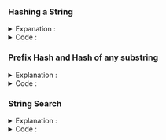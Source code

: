 ### Hashing a String
    
<details> 
  <summary> Expanation : </summary>
    
<br>
    
  |   |   |  
  |---|---|
  | ![1](https://user-images.githubusercontent.com/63524824/203860954-bef214a5-00d0-4f2b-8652-21fe910336ea.png)  |   ![image](https://user-images.githubusercontent.com/63524824/203861179-526f8bc4-ba06-457b-bd2b-d54026dbb3dd.png)  |

 
  
  <strong> Note : </strong>   Base and Mod value should be <b>co-prime</b>. 
  <br> 
  Probability of having same hash for two different string is <b> ( 1 / mod_value ) </b> . To minimize this prbability use a <b> reletively large  prime number </b>  
  In this case ,<b> 10<sup>9</sup>+7 </b> is safe to use. 
  
  To minimize it more, we may go for <b> Double Hashing </b>. <br>
  
  <b> Double Hashing : </b> It is a techinque in where two different ( base and mod ) pair to generate hash_value of a string and both together used to represent this string.<br>
 
  Let's say , 
  
  |   |   |  
  |---|---|
  |  base_1 = 27  | base_2 = 28   |  
  |  mod_1 = 10<sup>9</sup>+7  |  mod_2 = 10<sup>9</sup>+11   |  

  In this case , probability of having same Hash = <b> 1 / ( 10<sup>9</sup>+7 ) * ( 10<sup>9</sup>+11 )  </b>
  
  In Double Hashing, if hash_value for a particular ( base and mode ) pair get same , there is a little change to get similiar for different pair. So double hash make it 
  more unique.
   
   
</details>

<details> 
 <summary> Code : </summary>
    
 <br> <b> Single Hash : </b> <br> 
  
```
    
    ll get_hash(string s ){
        ll d = s.size(), loc = 1 , hash_value = 0 ;
        fr(i,0,d){
            hash_value = ((hash_value%mod)*27 + (s[i]-96))%mod ;
        }
        return hash_value ;
    } 
    
```
    
<br> <b> Double Hash : </b> <br> 
    
    
```
    
    pair<ll,ll> double_hash( string s ){
    
        ll d = s.size(), hash_value_1 = 0  , hash_value_2 = 0 ;
        ll mod_1 = 1000000007 , mod_2 = 1000000011;
        ll base_1 = 27 , base_2 = 28 ;

        fr(i,0,d){
            hash_value_1 = ((hash_value_1%mod_1)*base_1 + (s[i]-96))%mod_1 ;
            hash_value_2 = ((hash_value_2%mod_2)*base_2 + (s[i]-96))%mod_2 ;
        }

        return {hash_value_1,hash_value_2} ;
    }
    
    
```
    
    
  
</details>

    
    
### Prefix Hash and Hash of any substring
    
    

<details> 
 <summary> Explanation : </summary>
    
   <br>
    
   ![3](https://user-images.githubusercontent.com/63524824/204009119-7a413192-f7ea-4dbe-aa8b-85f7ef44cb76.png)

</details>
    
<details> 
 <summary> Code : </summary>
    
    
```
    
        ll a[10];
        void power(){
            a[0] = 1 ;
            fr(i,1,10){
                a[i] = a[i-1]*27;
                a[i]%=mod ;
            }
        }

        int main(){
            string s ;
            cin >> s ;

            power();

            ll d = s.size(), loc = 1 , hash_value = 0 ;
            vector<ll>hs;

            // prefix hash

            fr(i,0,d){
                hash_value = ((hash_value%mod)*27 + (s[i]-96))%mod ;
                hs.pb(hash_value);
            }

            for(auto a : hs ) cout << a << " "; cout << endl;

            // any substring 

            fr(i,0,d){
                fr(j,0,i){
                    cout << j+1 <<" "<< i << " "<< i-j << " = "<< (hs[i] - hs[j]*(a[i-j])) << endl;
                }
            }


        return 0 ;
        }

```
   

</details>
    
### String Search 
<details> 
    <summary> Explanation : </summary>  
    <br> 
    <b> Problem Statement :  </b> You are given an array of strings A[]. You have to answer a few queires. Each queries contains a string. You need to find if this string can be found in the array.
    
![4](https://user-images.githubusercontent.com/63524824/204013214-daa20699-4fc5-4041-b80c-49d7a1261b8d.png)

    
</details> 
    
<details> 
    <summary>  Code : </summary> 
    
```
    ll get_hash(string s ){

        ll d = s.size(), loc = 1 , hash_value = 0 ;
        fr(i,0,d){
            hash_value = ((hash_value%mod)*27 + (s[i]-96))%mod ;
        }
        return hash_value ;

    }

    int main(){
        ll n , queries ;
        cin >> n ;

        string A[n];
        vector<ll>hs ;

        fr(i,0,n){
            cin >> A[i] ;
            hs.pb( get_hash( A[i] ) );
        }

        for(auto a : hs ) cout << a <<" "; cout << endl;
        fr(i,0,hin) cout << A[i] <<" "; cout << endl;

        sort(all(hs));

        cin >> queries ;

        while( queries-- ){
            string s ;
            cin >> s ;
            ll hsh = get_hash(s);

            if ( binary_search(all(hs),hsh)) cout << "Present\n" ;
            else cout << "Not Present\n";

        }

    return 0 ;
    }

    
```
    
    
</details> 
    
    
    
    
    
    
